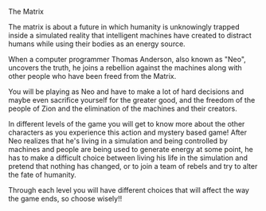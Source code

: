 The Matrix

The matrix is about a future in which humanity is unknowingly trapped inside a simulated reality that intelligent machines have created to distract humans while using their bodies as an energy source. 

When a computer programmer Thomas Anderson, also known as "Neo", uncovers the truth, he joins a rebellion against the machines along with other people who have been freed from the Matrix. 

You will be playing as Neo and have to make a lot of hard decisions and maybe even sacrifice yourself for the greater good,  and the freedom of the people of Zion and the elimination of the machines and their creators. 

In different levels of the game you will get to know more about the other characters as you experience this action and mystery based game! After Neo realizes that he's living in a simulation and being controlled by machines and people are being used to generate energy at some point, he has to make a difficult choice between living his life in the simulation and pretend that nothing has changed, or to join a team of rebels and try to alter the fate of humanity. 

Through each level you will have different choices that will affect the way the game ends, so choose wisely!!